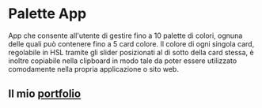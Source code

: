# Palette App

App che consente all'utente di gestire fino a 10 palette di colori, ognuna delle quali può contenere fino a 5 card colore.
Il colore di ogni singola card, regolabile in HSL tramite gli slider posizionati al di sotto della card stessa, è inoltre copiabile nella clipboard in modo tale da poter essere utilizzato comodamente nella propria applicazione o sito web.

## Il mio [portfolio](https://andrea-dam.gitlab.io/)
